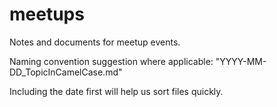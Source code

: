 # meetups
Notes and documents for meetup events.

Naming convention suggestion where applicable: "YYYY-MM-DD_TopicInCamelCase.md"

Including the date first will help us sort files quickly.
